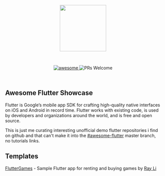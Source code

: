 <p align="center">
  <img src="https://flutter.io/images/flutter-mark-square-100.png" align="center" width="150">
</p>

<br />

<p align="center">
  <a href="https://github.com/sindresorhus/awesome"><img alt="awesome" src="https://cdn.rawgit.com/sindresorhus/awesome/d7305f38d29fed78fa85652e3a63e154dd8e8829/media/badge.svg" />
  </a>
  <img alt="PRs Welcome" src="https://img.shields.io/badge/PRs-welcome-brightgreen.svg" />
</p>

<br />

## Awesome Flutter Showcase

Flutter is Google’s mobile app SDK for crafting high-quality native interfaces on iOS and Android in record time. Flutter works with existing code, is used by developers and organizations around the world, and is free and open source.

This is just me curating interesting unofficial demo flutter repositories i find on github and that can't make it into the [#awesome-flutter](https://github.com/Solido/awesome-flutter) master branch, no tutorials links. 

## Templates

[FlutterGames](https://github.com/searchy2/FlutterGames) <!--stargazers:searchy2/FlutterGames--> - Sample Flutter app for renting and buying games by [Ray Li](https://github.com/searchy2) 

